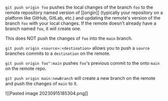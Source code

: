 `git push origin foo` pushes the local changes of the branch `foo` to the remote repository named version of [[origin]] (typically your repository on a platform like GitHub, GitLab, etc.) and updating the remote's version of the branch `foo` with your local changes. If the remote doesn't already have a branch named `foo`, it will create one.

This does NOT push the changes of `foo` into the `main` branch.

`git push origin <source>:<destination>` allows you to push a `source` branches commits to a `destination` on the remote.

`git push origin foo^:main` pushes `foo`'s previous commit to the onto `main` on the remote repo.

`git push origin main:newBranch` will create a new branch on the remote and push the changes of `main` to it.

![[Pasted image 20230915185304.png]]